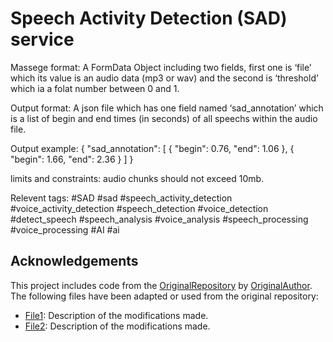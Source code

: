 # Speech Activity Detection (SAD) service

Massege format: A FormData Object including two fields, first one is ‘file’ which its value is an audio data (mp3 or wav) and the second is ‘threshold’ which ia a folat number between 0 and 1.

Output format: A json file which has one field named ‘sad_annotation’ which is a list of begin and end times (in seconds) of all speechs within the audio file.

Output example:
{
 "sad_annotation": [
             { 
              "begin": 0.76,
              "end": 1.06 
             }, 
             {
               "begin": 1.66,
               "end": 2.36 
              } 
             ] 
}

limits and constraints: audio chunks should not exceed 10mb.

Relevent tags: #SAD #sad #speech_activity_detection #voice_activity_detection #speech_detection #voice_detection #detect_speech #speech_analysis #voice_analysis #speech_processing #voice_processing #AI #ai 


## Acknowledgements

This project includes code from the [OriginalRepository](https://github.com/original-repo) by [OriginalAuthor](https://github.com/original-author). The following files have been adapted or used from the original repository:

- [File1](path/to/File1): Description of the modifications made.
- [File2](path/to/File2): Description of the modifications made.
